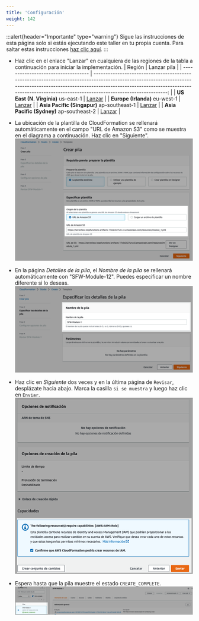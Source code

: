 ```yaml
---
title: 'Configuración'
weight: 142
---
```


:::alert{header="Importante" type="warning"}
Sigue las instrucciones de esta página solo si estás ejecutando este taller en tu propia cuenta. Para saltar estas instrucciones [haz clic aquí](../step-3).
:::

- Haz clic en el enlace "Lanzar" en cualquiera de las regiones de la tabla a continuación para iniciar la implementación.
  | Región | Lanzar pila |
  | ----------------------------------- | -------------------------------------------------------------------------------------------------------------------------------------------------------------------------------------------------------------------------------------------------------------: |
  | **US East (N. Virginia)** us-east-1 | [Lanzar](https://console.aws.amazon.com/cloudformation/home?region=us-east-1#/stacks/create/template?stackName=SFW-Module-12&templateURL=https://serverless-stepfunctions-artifacts-17oiei2i27urc.s3.amazonaws.com/resources/module_12.yml) |
  | **Europe (Irlanda)** eu-west-1 | [Lanzar](https://console.aws.amazon.com/cloudformation/home?region=eu-west-1#/stacks/create/template?stackName=SFW-Module-12&templateURL=https://serverless-stepfunctions-artifacts-17oiei2i27urc.s3.amazonaws.com/resources/module_12.yml) |
  | **Asia Pacific (Singapur)** ap-southeast-1 | [Lanzar](https://console.aws.amazon.com/cloudformation/home?region=ap-southeast-1#/stacks/create/template?stackName=SFW-Module-12&templateURL=https://serverless-stepfunctions-artifacts-17oiei2i27urc.s3.amazonaws.com/resources/module_12.yml) |
  | **Asia Pacific (Sydney)** ap-southeast-2 | [Lanzar](https://console.aws.amazon.com/cloudformation/home?region=ap-southeast-2#/stacks/create/template?stackName=SFW-Module-12&templateURL=https://serverless-stepfunctions-artifacts-17oiei2i27urc.s3.amazonaws.com/resources/module_12.yml) |

- La ubicación de la plantilla de CloudFormation se rellenará automáticamente en el campo "URL de Amazon S3" como se muestra en el diagrama a continuación. Haz clic en "Siguiente".  
  ![CloudFormation specify template](/static/img/es/setup/setup-cloudformation-specify-template.png)
- En la página _Detalles de la pila_, el _Nombre de la pila_ se rellenará automáticamente con "SFW-Module-12". Puedes especificar un nombre diferente si lo deseas.  
  ![CloudFormation stack name](/static/img/es/setup/setup-cloudformation-stack-name.png)
- Haz clic en _Siguiente_ dos veces y en la última página de `Revisar`, desplázate hacia abajo. Marca la casilla `si se muestra` y luego haz clic en `Enviar`.  
  ![CloudFormation create stack](/static/img/es/setup/setup-cloudformation-create-stack.png)
- Espera hasta que la pila muestre el estado `CREATE_COMPLETE`.  
  ![CloudFormation stack complete](/static/img/es/setup/setup-cloudformation-create-complete.png)
